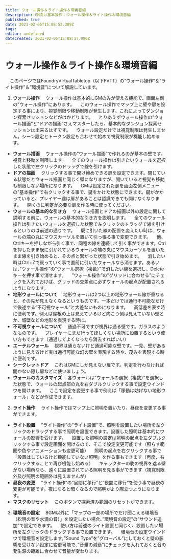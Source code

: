 ```yaml
---
title: ウォール操作＆ライト操作＆環境音編
description: GM向け基本操作：ウォール操作＆ライト操作＆環境音編
published: true
date: 2021-02-05T15:08:52.389Z
tags: 
editor: undefined
dateCreated: 2021-02-05T15:08:17.986Z
---
```


# ウォール操作＆ライト操作＆環境音編
　このページではFoundryVirtualTabletop（以下FVTT）の”ウォール操作”＆”ライト操作”＆”環境音”について解説しています。

1. **ウォール操作**
　ウォール操作は基本的にGMのみが使える機能で、画面左側の”ウォール操作”にあります。
　このウォール操作でマップ上に壁や扉を設定する事により、視覚制限や移動制限が発生します。これによってダンジョン探索セッションなどがはかどります。
　とりあえずウォール操作の”ウォール描画”と”ドアの描画”さえマスターしたら、基本的なダンジョン探索セッションは出来るはずです。
　ウォール設定だけでは視覚制限は発生しません。シーン設定とトークン設定も合わせて始めて視覚制限が機能し始めます。
- **ウォール描画**
　ウォール操作の”ウォール描画”で作れるのが基本の壁です。視覚と移動を制限します。
　全てのウォール操作は引きたいウォールを選択した状態で左クリックのドラッグで線を引けます。
- **ドアの描画**
　クリックする事で開け締めできる扉を設定できます。閉じている状態だとウォール描画と同じく壁になりますが、開いていると視覚も移動も制限しない場所になります。
　GMは設定された扉を画面左側メニューの”基本操作”で右クリックする事で、鍵をかけた状態にできます。鍵がかかっていると、プレイヤー達は扉があることは認識できても開けなくなります。
　開くのに判定が必要な扉を作る時に使ってください。
- **ウォールの基本的な引き方**
　ウォール描画とドアの描画以外の設定に関して説明する前に、ウォールの基本的な引き方を説明します。
　全てのウォール操作は引きたいウォールを選択した状態で左クリックのドラッグで線を引けるというのは前述の通りです。
　既に引いた線の配置を変えたい時は、ウォールの端の丸にマウスカーソルを置いて引っ張る事で変更できます。
　他、Ctrlキーを押しながら引く事で、同種の線を連続して引く事ができます。Ctrlを押したまま既に引かれているウォールの端の丸にマウスカーソルを置いたまま線を引き始めると、その点と繋がった状態で引き始めます。
　消したい時はCtrl+Zで戻っていく事で直前に引いたウォールなら消せます。あるいは、”ウォール操作”の”ウォール選択（複数）”で消したい線を選択し、Deleteキーを押す事で消せます。
　”ウォール操作”の”グリッドに合わせる”にチェックを入れておけば、グリッドの交差点に必ずウォールの起点が配置されるようになります。
- **地形ウォールについて**
　地形ウォールは2つ以上の地形ウォール線が重なると、その先が見えなくなるというものです。一本だけでは通行不可能なだけで後述する”不可視ウォール”と大差ないものになります。
　高低差を表す時に便利です。例えば屋根の上は見えているけど向こう側は見えていない壁とか、城壁などの地形を表現する時に。
- **不可視ウォールについて**
　通過不可ですが視界は通る壁です。ガラスのようなものです。
　プレイヤーにまだ行ってほしくない場所に設置するという使い方もできます（通過してよくなったら消去すればいい）
- **エーテルウォール**
　視界は通らないけど通過可能な壁です。一見、壁があるように見えるけど実は通行可能な幻の壁を表現する時や、茂みを表現する時に便利です。
- **シークレットドア**
　これはGMにしか見えない扉です。判定を行わなければ開かない隠し扉などに使いましょう。
- **ウォールのカスタマイズ**
　各ウォールは”ウォールの選択（複数）”を選択した状態で、ウォールの起点部の丸を右ダブルクリックする事で設定ウインドウを開けます。
　ここで設定を変更する事で例えば「移動は妨げない地形ウォール」などが作成できます。

02. **ライト操作**
　ライト操作ではマップ上に照明を置いたり、昼夜を変更する事ができます。
- **ライト設置**
　”ライト操作”の”ライト設置”で、照明を設置したい場所を左クリックのドラッグする事で照明を設置できます。設置した照明は基本的にウォールの影響を受けます。
　設置した照明の設定は照明の起点を左ダブルクリックする事で設定画面を開けるので、そこで設定変更可能です（照らす範囲や色やアニメーションも変更可能）
　照明の起点を右クリックする事で「設置はしているけど機能していない照明」を作る事もできます（再度、右クリックすることで再び機能し始める）
　キャラクターの駒の視界を遮る壁がない場所なら、遠くに設置されている照明を見る事ができます（視覚制限外及び照明の範囲外は見えませんが）
- **昼夜の変更**
　”ライト操作”の”昼間に移行”と”夜間に移行”を使う事で昼夜の変更が可能です。夜になると暗くなるので照明がより際立つようになります。
- **マスクのリセット**
　このボタンで探索済み範囲のリセットができます。

03. **環境音の設定**
　BGM以外に「マップの一部の場所でだけ聞こえる環境音（松明の音や水滴の音）」を設定したい場合、”環境音の設定”の”サウンド追加”で設定できます。
　使い方は前述のライト設置と同じく、設置したい場所を左クリックのドラッグする事で設置できます。
　環境音の設定ウインドウで環境音を設定します。”Sound Type”を”グローバル”にしておくと壁の影響を受けない設定に変更可能で、”音量の減衰”にチェックを入れておくと音の発生源の距離に合わせて音量が変わります。


